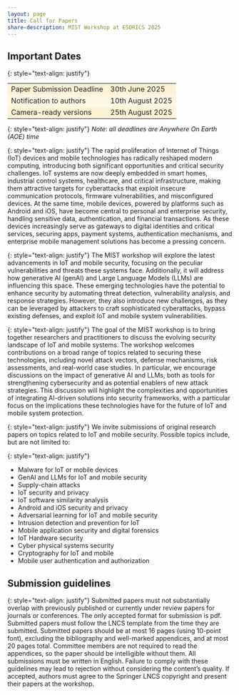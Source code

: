 ```yaml
---
layout: page
title: Call for Papers
share-description: MIST Workshop at ESORICS 2025
---
```


## Important Dates
{: style="text-align: justify"}
<table style="margin: auto;">
  <tbody>
    <tr style="background-color:#fdf2d5; color:#242526">
      <td>Paper Submission Deadline</td>
      <td>30th June 2025</td>
    </tr>
    <tr style="background-color:#fdf7e3; color:#242526">
      <td>Notification to authors</td>
      <td>10th August 2025</td>
    </tr>
    <tr style="background-color:#fdf2d5; color:#242526">
      <td>Camera-ready versions</td>
      <td>25th August 2025</td>
    </tr>
  </tbody>
</table>


{: style="text-align: justify"}
*Note*: _all deadlines are Anywhere On Earth (AOE) time_

{: style="text-align: justify"}
The rapid proliferation of Internet of Things (IoT) devices and mobile technologies has radically reshaped modern computing, introducing both significant opportunities
and critical security challenges. IoT systems are now deeply embedded in smart homes, industrial control systems, healthcare, and critical infrastructure, making
them attractive targets for cyberattacks that exploit insecure communication protocols, firmware vulnerabilities, and misconfigured devices. At the same time,
mobile devices, powered by platforms such as Android and iOS, have become central to personal and enterprise security, handling sensitive data, authentication,
and financial transactions. As these devices increasingly serve as gateways to digital identities and critical services, securing apps, payment systems, authentication
mechanisms, and enterprise mobile management solutions has become a pressing concern.

{: style="text-align: justify"}
The MIST workshop will explore the latest advancements in IoT and mobile security, focusing on the peculiar vulnerabilities and threats these systems face. Additionally, it will address how generative AI (genAI) and Large Language Models (LLMs) are influencing this space. These emerging technologies have the potential to enhance security by automating threat detection, vulnerability analysis, and response strategies. However, they also introduce new challenges, as they can be leveraged by attackers to craft sophisticated cyberattacks, bypass existing defenses, and exploit IoT and mobile system vulnerabilities.

{: style="text-align: justify"}
The goal of the MIST workshop is to bring together researchers and practitioners to discuss the evolving security landscape of IoT and mobile systems. The workshop welcomes contributions on a broad range of topics related to securing these technologies, including novel attack vectors, defense mechanisms, risk assessments, and real-world case studies. In particular, we encourage discussions on the impact of generative AI and LLMs, both as tools for strengthening cybersecurity and as potential enablers of new attack strategies. This discussion will highlight the complexities and opportunities of integrating AI-driven solutions into security frameworks, with a particular focus on the implications these technologies have for the future of IoT and mobile system protection.


{: style="text-align: justify"}
We invite submissions of original research papers on topics related to IoT and
mobile security. Possible topics include, but are not limited to:

{: style="text-align: justify"}
- Malware for IoT or mobile devices
- GenAI and LLMs for IoT and mobile security
- Supply-chain attacks
- IoT security and privacy
- IoT software similarity analysis
- Android and iOS security and privacy
- Adversarial learning for IoT and mobile security
- Intrusion detection and prevention for IoT
- Mobile application security and digital forensics
- IoT Hardware security
- Cyber physical systems security
- Cryptography for IoT and mobile
- Mobile user authentication and authorization

## Submission guidelines
{: style="text-align: justify"}
Submitted papers must not substantially overlap with previously published or currently under review papers for journals or conferences. The only accepted format for submission is pdf. Submitted papers must follow the LNCS template from the time they are submitted. Submitted papers should be at most 16 pages (using 10-point font), excluding the bibliography and well-marked appendices, and at most 20 pages total. Committee members are not required to read the appendices, so the paper should be intelligible without them. All submissions must be written in English. Failure to comply with these guidelines may lead to rejection without considering the content’s quality. If accepted, authors must agree to the Springer LNCS copyright and present their papers at the workshop.

